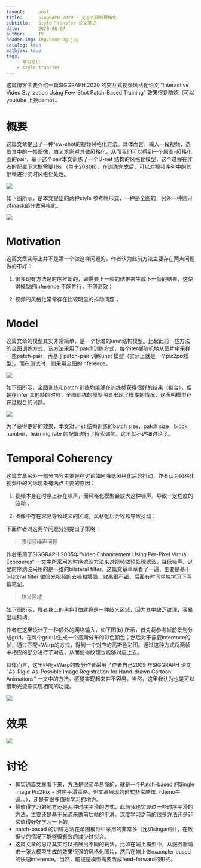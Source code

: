 ```yaml
---
layout:     post
title:      SIGGRAPH 2020 - 交互式视频风格化
subtitle:   Style Transfer 论文笔记
date:       2020-06-07
author:     TV
header-img: img/home-bg.jpg
catalog: true
mathjax: true
tags:
    - 学习笔记
    - style transfer
---
```



这篇博客主要介绍一篇SIGGRAPH 2020 的交互式视频风格化论文 “Interactive Video Stylization Using Few-Shot Patch-Based Training” 效果很是酷炫（可以youtube 上搜demo）。


# 概要

这篇文章提出了一种few-shot的视频风格化方法。具体而言，输入一段视频，选取其中的一帧图像，由艺术家对其做风格化，从而我们可以得到一个原图-风格化图的pair，基于这个pair本文训练了一个U-net 结构的风格化模型，这个过程在作者的配置下大概需要16s （单卡2080ti）。在训练完成后，可以对视频序列中的其他帧进行实时风格化处理。

![](https://bj.bcebos.com/v1/ltwbucket/blog_images/20200608-videostyle/img1.png)

如下图所示，是本文提出的两种style 参考帧形式，一种是全图的，另外一种则只对mask部分做风格化。

![](https://bj.bcebos.com/v1/ltwbucket/blog_images/20200608-videostyle/img2.png)

# Motivation

这篇文章实际上并不是第一个做这样问题的，作者认为此前方法主要存在两点问题做的不好：

1. 很多现有方法是时序推断的，即需要上一帧的结果来生成下一帧的结果，这使得模型的inference 不能并行，不够高效；

2. 视频的风格化常常存在比较明显的抖动问题；


# Model

这篇文章的模型其实非常简单，是一个标准的unet结构模型。比起此前一些方法的全图训练方式，该方法采用了patch训练方式，每个iter都随机地从图片中采样一些patch-pair，再基于patch-pair 训练unet 模型（实际上就是一个pix2pix模型）。而在测试时，则采用全图的inference。



![](https://bj.bcebos.com/v1/ltwbucket/blog_images/20200608-videostyle/img3.png)

如下图所示，全图训练和patch 训练均能够在训练帧获得很好的结果（拟合），但是在infer 其他帧的时候，全图训练的模型明显出现了模糊的情况，这表明模型存在过拟合的问题。

![](https://bj.bcebos.com/v1/ltwbucket/blog_images/20200608-videostyle/img4.png)

为了获得更好的效果，本文对unet 结构训练的batch size，patch size，block number，learning rate 的配置进行了搜索调优。这里就不详细讨论了。



# Temporal Coherency

这篇文章另外一部分内容主要是在讨论如何降低风格化后的抖动，作者认为风格化视频中的闪烁现象有两点主要的原因：

1. 视频本身在时序上存在噪声，而风格化模型会放大这种噪声，导致一定程度的波动；

2. 图像中存在容易导致歧义的区域，风格化后会容易导致抖动；

下面作者对这两个问题分别提出了策略：

> 原视频噪声问题

作者采用了SIGGRAPH 2005年“Video Enhancement Using Per-Pixel Virtual Exposures” 一文中所采用的时序滤波方法来对视频做预处理滤波，降低噪声。这里时序滤波采用的是一维的bilateral filter。这篇文章草草看了一遍，主要是基于bilateral filter 做暗光视频的去噪和增强，效果很不错，后面有时间单独学习下写篇笔记。

> 歧义区域

如下图所示，舞者身上的黑色T恤就算是一种歧义区域，因为其中缺乏纹理，容易出现抖动。

作者在这里设计了一种额外的网络输入，如下图(b) 所示，首先将参考帧前景划分成grid，在每个grid中生成一个高斯分布的彩色颜色；然后对于需要inference的帧，通过匹配+Warp的方式，得到一个对应的高斯色彩图。通过这种方式将两帧中相应的部分进行了对应，从而使得纹理也能够对应上去。

具体而言，这里匹配+Warp的部分作者采用了作者自己2009 年SIGGRAPH 论文 “As-Rigid-As-Possible Image Registration for Hand-drawn Cartoon Animations” 一文中的方法。感觉实现起来并不容易。当然，这里我认为也是可以借助光流来实现相同的功能。


![](https://bj.bcebos.com/v1/ltwbucket/blog_images/20200608-videostyle/img7.png)

# 效果

![](https://bj.bcebos.com/v1/ltwbucket/blog_images/20200608-videostyle/img8.png)

# 讨论

* 其实通篇文章看下来，方法是很简单易懂的，就是一个Patch-based 的Single Image Pix2Pix + 时序平滑策略。但文章展现的形式非常酷炫（demo牛逼。。），还是有很多值得学习的地方。
* 最值得学习的地方还是两种时序平滑的方式，此前我也实现过一些时序平滑的方法，主要还是基于光流来做前后帧的平滑。深度学习之前的很多方法还是非常值得好好学习一下的。
* patch-based 的训练方法在单图模型中采用的非常多（比如singan啦），在数据少的情况下能够很有效的减少过拟合。
* 这篇文章的思路其实可以拓展出不同的玩法，比如在端上模型中，从服务器请求一张大模型生成的效果很强的风格化图片，然后在端上做exampler based 的快速inference。当然，前提是模型需要改成feed-forward的形式。